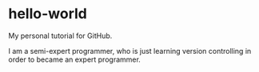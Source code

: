 # hello-world
My personal tutorial for GitHub.

I am a semi-expert programmer, who is just learning version controlling in order to became an expert programmer.
